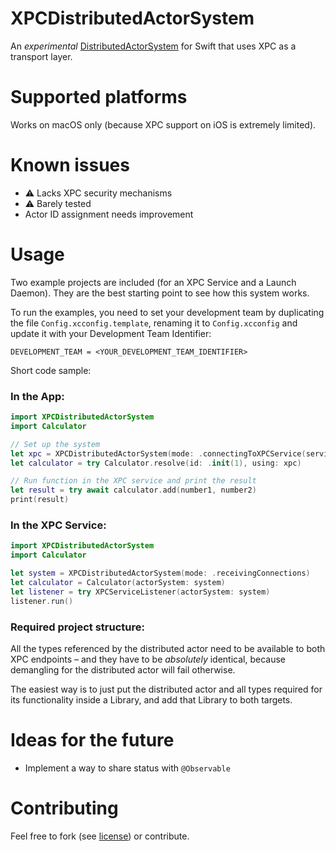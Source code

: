 # XPCDistributedActorSystem

An _experimental_ [DistributedActorSystem](https://developer.apple.com/documentation/distributed/distributedactorsystem) for Swift that uses XPC as a transport layer.

# Supported platforms

Works on macOS only (because XPC support on iOS is extremely limited).

# Known issues

* ⚠️ Lacks XPC security mechanisms
* ⚠️ Barely tested
* Actor ID assignment needs improvement

# Usage

Two example projects are included (for an XPC Service and a Launch Daemon). They are the best starting point to see how this system works.

To run the examples, you need to set your development team by duplicating the file `Config.xcconfig.template`, renaming it to `Config.xcconfig` and update it with your Development Team Identifier:
 
```
DEVELOPMENT_TEAM = <YOUR_DEVELOPMENT_TEAM_IDENTIFIER>
```

Short code sample:

### In the App:

```swift
import XPCDistributedActorSystem
import Calculator

// Set up the system
let xpc = XPCDistributedActorSystem(mode: .connectingToXPCService(serviceName: yourServiceName))
let calculator = try Calculator.resolve(id: .init(1), using: xpc)

// Run function in the XPC service and print the result
let result = try await calculator.add(number1, number2)
print(result)

```

### In the XPC Service:

```swift
import XPCDistributedActorSystem
import Calculator

let system = XPCDistributedActorSystem(mode: .receivingConnections)
let calculator = Calculator(actorSystem: system)
let listener = try XPCServiceListener(actorSystem: system)
listener.run()
```

### Required project structure:

All the types referenced by the distributed actor need to be available to both XPC endpoints – and they have to be *absolutely* identical, because demangling for the distributed actor will fail otherwise.

The easiest way is to just put the distributed actor and all types required for its functionality inside a Library, and add that Library to both targets.

# Ideas for the future

* Implement a way to share status with `@Observable`


# Contributing

Feel free to fork (see [license](License.md)) or contribute.